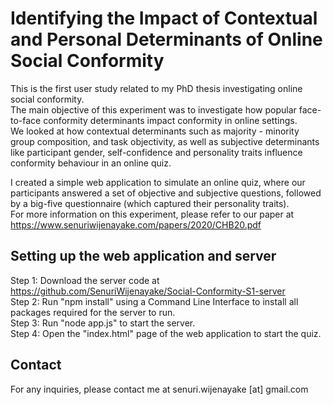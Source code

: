 # Identifying the Impact of Contextual and Personal Determinants of Online Social Conformity

This is the first user study related to my PhD thesis investigating online social conformity. <br/>
The main objective of this experiment was to investigate how popular face-to-face conformity determinants impact conformity in online settings. <br/>
We looked at how contextual determinants such as majority - minority group composition, and task objectivity, as well as subjective determinants like participant gender, self-confidence and personality traits influence conformity behaviour in an online quiz. <br/>

I created a simple web application to simulate an online quiz, where our participants answered a set of objective and subjective questions, followed by a big-five questionnaire (which captured their personality traits).<br/>
For more information on this experiment, please refer to our paper at https://www.senuriwijenayake.com/papers/2020/CHB20.pdf <br/>

## Setting up the web application and server

Step 1: Download the server code at https://github.com/SenuriWijenayake/Social-Conformity-S1-server <br/>
Step 2: Run "npm install" using a Command Line Interface to install all packages required for the server to run. <br/>
Step 3: Run "node app.js" to start the server. <br/>
Step 4: Open the "index.html" page of the web application to start the quiz.

## Contact

For any inquiries, please contact me at senuri.wijenayake [at] gmail.com
